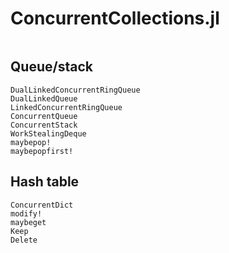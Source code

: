 # ConcurrentCollections.jl

```@index
```

## Queue/stack

```@docs
DualLinkedConcurrentRingQueue
DualLinkedQueue
LinkedConcurrentRingQueue
ConcurrentQueue
ConcurrentStack
WorkStealingDeque
maybepop!
maybepopfirst!
```

## Hash table

```@docs
ConcurrentDict
modify!
maybeget
Keep
Delete
```
